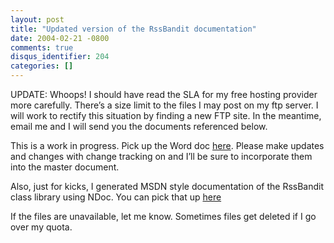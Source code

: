 ```yaml
---
layout: post
title: "Updated version of the RssBandit documentation"
date: 2004-02-21 -0800
comments: true
disqus_identifier: 204
categories: []
---
```

UPDATE: Whoops! I should have read the SLA for my free hosting provider
more carefully. There’s a size limit to the files I may post on my ftp
server. I will work to rectify this situation by finding a new FTP site.
In the meantime, email me and I will send you the documents referenced
below.

This is a work in progress. Pick up the Word doc
[here](http://haacked.com/docs/GettingStartedWithRssBandit.zip "Getting Started With RSSBandit").
Please make updates and changes with change tracking on and I’ll be sure
to incorporate them into the master document.

Also, just for kicks, I generated MSDN style documentation of the
RssBandit class library using NDoc. You can pick that up
[here](http://haacked.europe.webmatrixhosting.net/docs/RssBandit%20Class%20Library%20Documentation.zip)

If the files are unavailable, let me know. Sometimes files get deleted
if I go over my quota.

